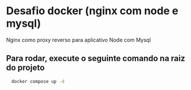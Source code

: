 
# Desafio docker (nginx com node e mysql)

Nginx como proxy reverso para aplicativo Node com Mysql

## Para rodar, execute o seguinte comando na raiz do projeto

```bash
  docker compose up -d
```

